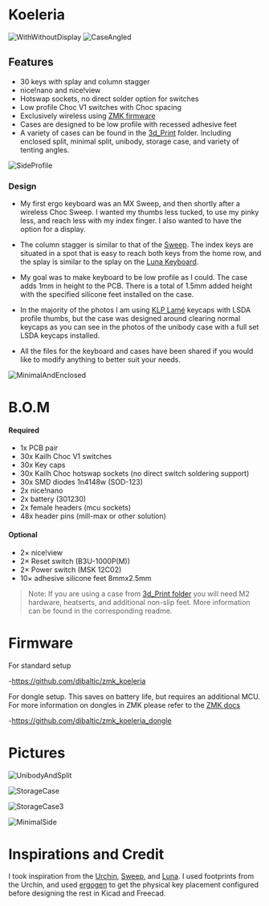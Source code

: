 # Koeleria
![WithWithoutDisplay](https://github.com/user-attachments/assets/fc0226d4-2839-4319-b71d-65a62185d94b)
![CaseAngled](https://github.com/user-attachments/assets/2737f720-7f22-4d7e-846a-cafac888e786)



## Features
- 30 keys with splay and column stagger
- nice!nano and nice!view
- Hotswap sockets, no direct solder option for switches
- Low profile Choc V1 switches with Choc spacing
- Exclusively wireless using [ZMK firmware](https://zmk.dev/)
- Cases are designed to be low profile with recessed adhesive feet
- A variety of cases can be found in the [3d_Print](https://github.com/dibaltic/koeleria/tree/main/3d_Print) folder. Including enclosed split, minimal split, unibody, storage case, and variety of tenting angles.

![SideProfile](https://github.com/user-attachments/assets/c72b2ca9-5cad-4500-b71c-48445e6634a1)


### Design

- My first ergo keyboard was an MX Sweep, and then shortly after a wireless Choc Sweep. I wanted my thumbs less tucked, to use my pinky less, and reach less with my index finger. I also wanted to have the option for a display. 

- The column stagger is similar to that of the [Sweep](https://github.com/davidphilipbarr/Sweep). The index keys are situated in a spot that is easy to reach both keys from the home row, and the splay is similar to the splay on the [Luna Keyboard](https://github.com/mindhatch/keyboards).

- My goal was to make keyboard to be low profile as I could. The case adds 1mm in height to the PCB. There is a total of 1.5mm added height with the specified silicone feet installed on the case.

- In the majority of the photos I am using [KLP Lamé](https://github.com/braindefender/KLP-Lame-Keycaps) keycaps with LSDA profile thumbs, but the case was designed around clearing normal keycaps as you can see in the photos of the unibody case with a full set LSDA keycaps installed.

- All the files for the keyboard and cases have been shared if you would like to modify anything to better suit your needs.

![MinimalAndEnclosed](https://github.com/user-attachments/assets/4f8c4bd8-2b66-4404-9fb4-7520e709768f)



# B.O.M 

#### Required

- 1x PCB pair
- 30x Kailh Choc V1 switches
- 30x Key caps
- 30x Kailh Choc hotswap sockets (no direct switch soldering support)
- 30x SMD diodes 1n4148w (SOD-123)
- 2x nice!nano
- 2x battery (301230)
- 2x female headers (mcu sockets)
- 48x header pins (mill-max or other solution)

#### Optional

- 2× nice!view
- 2× Reset switch (B3U-1000P(M))
- 2× Power switch (MSK 12C02)
- 10× adhesive silicone feet 8mmx2.5mm
> Note: If you are using a case from [3d_Print folder](https://github.com/dibaltic/koeleria/tree/main/3d_Print) you will need M2 hardware, heatserts, and additional non-slip feet. More information can be found in the corresponding readme.

# Firmware

For standard setup

-https://github.com/dibaltic/zmk_koeleria

For dongle setup. This saves on battery life, but requires an additional MCU. For more information on dongles in ZMK please refer to the [ZMK docs](https://zmk.dev/docs/development/hardware-integration/dongle)

-https://github.com/dibaltic/zmk_koeleria_dongle

# Pictures
  
![UnibodyAndSplit](https://github.com/user-attachments/assets/fa1e2079-ffe7-4855-9f5c-019f3f3ad02b)

![StorageCase](https://github.com/user-attachments/assets/c2ef729e-6549-4894-925c-ff22f33dfb73)

![StorageCase3](https://github.com/user-attachments/assets/47e49586-ff1b-4ce4-8ce8-bce28560d9a1)

![MinimalSide](https://github.com/user-attachments/assets/4a96faf1-6235-441d-81c7-1a1eabe0d4eb)

# Inspirations and Credit
I took inspiration from the [Urchin](https://github.com/duckyb/urchin), [Sweep](https://github.com/davidphilipbarr/Sweep), and [Luna](https://github.com/mindhatch/keyboards). I used footprints from the Urchin, and used [ergogen](https://ergogen.ceoloide.com/) to get the physical key placement configured before designing the rest in Kicad and Freecad.
